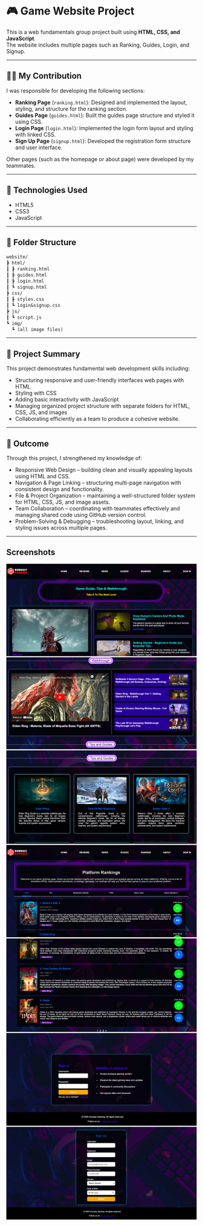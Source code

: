 # 🎮 Game Website Project

This is a web fundamentals group project built using **HTML, CSS, and JavaScript**.  
The website includes multiple pages such as Ranking, Guides, Login, and Signup.

---

## 👨‍💻 My Contribution
I was responsible for developing the following sections:
- **Ranking Page** (`ranking.html`): Designed and implemented the layout, styling, and structure for the ranking section.
- **Guides Page** (`guides.html`): Built the guides page structure and styled it using CSS.
- **Login Page** (`login.html`): Implemented the login form layout and styling with linked CSS.  
- **Sign Up Page** (`signup.html`): Developed the registration form structure and user interface.

Other pages (such as the homepage or about page) were developed by my teammates.

---

## 🧰 Technologies Used
- HTML5  
- CSS3  
- JavaScript

---

## 📁 Folder Structure
```
website/
┣ html/
┃ ┣ ranking.html
┃ ┣ guides.html
┃ ┣ login.html
┃ ┗ signup.html
┣ css/
┃ ┣ styles.css
┃ ┗ login&signup.css
┣ js/
┃ ┗ script.js
┗ img/
  ┗ (all image files)
```

---

## 📜 Project Summary
This project demonstrates fundamental web development skills including:
- Structuring responsive and user-friendly interfaces web pages with HTML
- Styling with CSS
- Adding basic interactivity with JavaScript
- Managing organized project structure with separate folders for HTML, CSS, JS, and images
- Collaborating efficiently as a team to produce a cohesive website.

---

## 🏁 Outcome
Through this project, I strengthened my knowledge of:
- Responsive Web Design – building clean and visually appealing layouts using HTML and CSS.
- Navigation & Page Linking – structuring multi-page navigation with consistent design and functionality.
- File & Project Organization – maintaining a well-structured folder system for HTML, CSS, JS, and image assets.
- Team Collaboration – coordinating with teammates effectively and managing shared code using GitHub version control.
- Problem-Solving & Debugging – troubleshooting layout, linking, and styling issues across multiple pages.

---

## Screenshots
![Guide Page 1 Preview](guide_1.png)
![Guide Page 2 Preview](guide_2.png)
![Guide Page 3 Preview](guide_3.png)
![Ranking Page 1 Preview](ranking_1.png)
![Ranking Page 2 Preview](ranking_2.png)
![Log In Preview](log_in.png)
![Sign Up Preview](sign_up.png)

